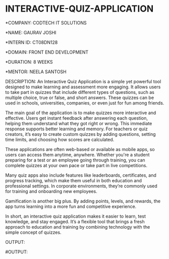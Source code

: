 # INTERACTIVE-QUIZ-APPLICATION

*COMPANY: CODTECH IT SOLUTIONS

*NAME: GAURAV JOSHI

*INTERN ID: CT08DN128

*DOMAIN: FRONT END DEVELOPMENT
 
*DURATION: 8 WEEKS

*MENTOR: NEELA SANTOSH

DESCRIPTION:
An Interactive Quiz Application is a simple yet powerful tool designed to make learning and assessment more engaging. It allows users to take part in quizzes that include different types of questions, such as multiple choice, true or false, and short answers. These quizzes can be used in schools, universities, companies, or even just for fun among friends.

The main goal of the application is to make quizzes more interactive and effective. Users get instant feedback after answering each question, helping them understand what they got right or wrong. This immediate response supports better learning and memory. For teachers or quiz creators, it’s easy to create custom quizzes by adding questions, setting time limits, and choosing how scores are calculated.

These applications are often web-based or available as mobile apps, so users can access them anytime, anywhere. Whether you're a student preparing for a test or an employee going through training, you can complete quizzes at your own pace or take part in live competitions.

Many quiz apps also include features like leaderboards, certificates, and progress tracking, which make them useful in both education and professional settings. In corporate environments, they’re commonly used for training and onboarding new employees.

Gamification is another big plus. By adding points, levels, and rewards, the app turns learning into a more fun and competitive experience.

In short, an interactive quiz application makes it easier to learn, test knowledge, and stay engaged. It’s a flexible tool that brings a fresh approach to education and training by combining technology with the simple concept of quizzes.


OUTPUT:

#OUTPUT:
